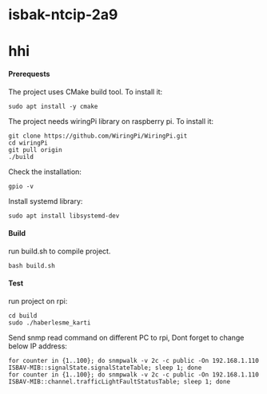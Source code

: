 # isbak-ntcip-2a9
# hhi
#### Prerequests

The project uses CMake build tool. To install it:
    
    sudo apt install -y cmake

The project needs wiringPi library on raspberry pi. To install it:
    
    git clone https://github.com/WiringPi/WiringPi.git
	cd wiringPi
	git pull origin
	./build
  
Check the installation:

	gpio -v
	
Install systemd library:

	sudo apt install libsystemd-dev
	

#### Build 

run build.sh to compile project. 

    bash build.sh
    
#### Test 

run project on rpi:

    cd build
    sudo ./haberlesme_karti
    
Send snmp read command on different PC to rpi, Dont forget to change below IP address:

    for counter in {1..100}; do snmpwalk -v 2c -c public -On 192.168.1.110 ISBAV-MIB::signalState.signalStateTable; sleep 1; done
    for counter in {1..100}; do snmpwalk -v 2c -c public -On 192.168.1.110 ISBAV-MIB::channel.trafficLightFaultStatusTable; sleep 1; done
	
